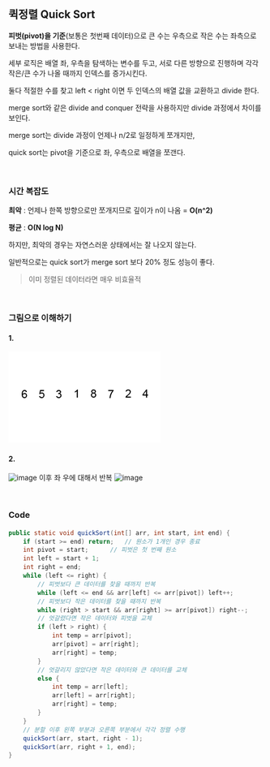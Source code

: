 ## 퀵정렬 Quick Sort
**피벗(pivot)을 기준**(보통은 첫번째 데이터)으로 큰 수는 우측으로 작은 수는 좌측으로 보내는 방법을 사용한다. 

세부 로직은 배열 좌, 우측을 탐색하는 변수를 두고, 서로 다른 방향으로 진행하며 각각 작은/큰 수가 나올 때까지 인덱스를 증가시킨다.

둘다 적절한 수를 찾고 left < right 이면 두 인덱스의 배열 값을 교환하고 divide 한다.

merge sort와 같은 divide and conquer 전략을 사용하지만 divide 과정에서 차이를 보인다.

merge sort는 divide 과정이 언제나 n/2로 일정하게 쪼개지만, 

quick sort는 pivot을 기준으로 좌, 우측으로 배열을 쪼갠다.

<br/>

### 시간 복잡도
**최악** : 언제나 한쪽 방향으로만 쪼개지므로 깊이가 n이 나옴 = **O(n^2)**

**평균** : **O(N log N)**

하지만, 최악의 경우는 자연스러운 상태에서는 잘 나오지 않는다.

일반적으로는 quick sort가 merge sort 보다 20% 정도 성능이 좋다.

> 이미 정렬된 데이터라면 매우 비효율적

<br/>

### 그림으로 이해하기
#### 1.
![image](./assets/quick.gif)

#### 2.
![image](https://github.com/dahui0525/world_best_CS_study/assets/80496853/5b5184e9-72a6-4089-baa4-593eca6a848d)
이후 좌 우에 대해서 반복
![image](https://github.com/dahui0525/world_best_CS_study/assets/80496853/fbcd12dd-8d7a-45b1-835b-1813888c2404)


<br/>

### Code
```java
public static void quickSort(int[] arr, int start, int end) {
    if (start >= end) return;   // 원소가 1개인 경우 종료
    int pivot = start;      // 피벗은 첫 번째 원소
    int left = start + 1;
    int right = end;
    while (left <= right) {
        // 피벗보다 큰 데이터를 찾을 때까지 반복
        while (left <= end && arr[left] <= arr[pivot]) left++;
        // 피벗보다 작은 데이터를 찾을 때까지 반복
        while (right > start && arr[right] >= arr[pivot]) right--;
        // 엇갈렸다면 작은 데이터와 피벗을 교체
        if (left > right) {
            int temp = arr[pivot];
            arr[pivot] = arr[right];
            arr[right] = temp;
        }
        // 엇갈리지 않았다면 작은 데이터와 큰 데이터를 교체
        else {
            int temp = arr[left];
            arr[left] = arr[right];
            arr[right] = temp;
        }
    }
    // 분할 이후 왼쪽 부분과 오른쪽 부분에서 각각 정렬 수행
    quickSort(arr, start, right - 1);
    quickSort(arr, right + 1, end);
}
```